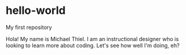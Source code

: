 # hello-world
My first repository

Hola! My name is Michael Thiel. I am an instructional designer who is looking to learn more about coding. Let's see how well I'm doing, eh?
